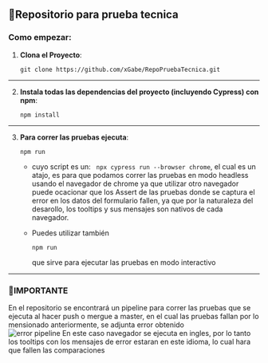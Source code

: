 ## 🧪Repositorio para prueba tecnica

### Como empezar:

1. **Clona el Proyecto**:
    ```
    git clone https://github.com/xGabe/RepoPruebaTecnica.git
    ```

---

2. **Instala todas las dependencias del proyecto (incluyendo Cypress) con npm**:
    ```
    npm install
    ```

---

3. **Para correr las pruebas ejecuta**:
    ```
    npm run
    ```
    - cuyo script es un: ` npx cypress run --browser chrome`, 
      el cual es un atajo, es para que podamos correr las pruebas en modo headless usando el navegador de chrome ya que utilizar otro navegador puede ocacionar que los Assert de las pruebas donde se captura el error en los datos del formulario
      fallen, ya que por la naturaleza del desarollo, los tooltips y sus mensajes son nativos de cada navegador.
      
    - Puedes utilizar también
      ```
      npm run
      ```
      que sirve para ejecutar las pruebas en modo interactivo
---

### 🚩IMPORTANTE

En el repositorio se encontrará un pipeline para correr las pruebas que se ejecuta al hacer push o mergue a master, en el cual las pruebas fallan por lo mensionado anteriormente, se adjunta error obtenido  
![error pipeline](https://github.com/xGabe/RepoPruebaTecnica/assets/117762203/67adae65-c1b1-4a18-96b2-6d0233e8f52a)
En este caso navegador se ejecuta en ingles, por lo tanto los tooltips con los mensajes de error estaran en este idioma, lo cual hara que fallen las comparaciones
